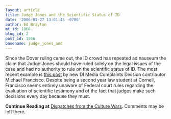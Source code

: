 ```yaml
---
layout: article
title: Judge Jones and the Scientific Status of ID
date: '2006-01-27 13:01:45 -0700'
author: Ed Brayton
mt_id: 1866
blog_id: 2
post_id: 1866
basename: judge_jones_and
---
```

Since the Dover ruling came out, the ID crowd has repeated ad nauseum the claim that Judge Jones should have ruled solely on the legal issues of the case and had no authority to rule on the scientific status of ID. The most recent example is [this post](http://www.evolutionnews.org/2006/01/but_is_id_science.html) by new DI Media Complaints Division contributor Michael Francisco. Despite being a second year law student at Cornell, Francisco seems entirely unaware of Federal court rules regarding the evaluation of scientific testimony and of the fact that judges make such decisions every day because they must.

**Continue Reading at** [Dispatches from the Culture Wars](http://scienceblogs.com/dispatches/2006/01/dis_new_contributor_on_judge_j.php). Comments may be left there.
